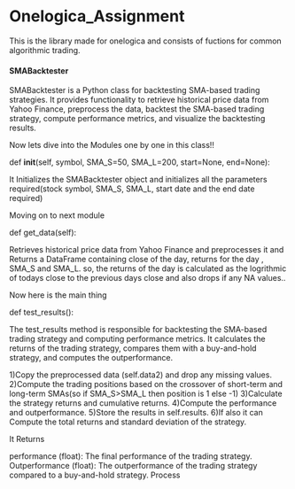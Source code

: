 # Onelogica_Assignment
This is the library made for onelogica and consists of fuctions for common algorithmic trading. 

#### SMABacktester

SMABacktester is a Python class for backtesting SMA-based trading strategies. It provides functionality to retrieve historical price data from Yahoo Finance, preprocess the data, backtest the SMA-based trading strategy, compute performance metrics, and visualize the backtesting results.


Now lets dive into the Modules one by one in this class!!

def __init__(self, symbol, SMA_S=50, SMA_L=200, start=None, end=None):

 It Initializes the SMABacktester object and initializes all the parameters required(stock symbol, SMA_S, SMA_L, start date and the end date required)

Moving on to next module 

 def get_data(self):
  
  
  Retrieves historical price data from Yahoo Finance and preprocesses it and Returns a DataFrame containing close of the day, returns for the day , SMA_S and SMA_L. so, the returns of the day is calculated as the logrithmic of todays close to the previous days close and also drops if any NA values..


Now here is the main thing 

def test_results():


The test_results method is responsible for backtesting the SMA-based trading strategy and computing performance metrics. It calculates the returns of the trading strategy, compares them with a buy-and-hold strategy, and computes the outperformance.



1)Copy the preprocessed data (self.data2) and drop any missing values.
2)Compute the trading positions based on the crossover of short-term and long-term SMAs(so if SMA_S>SMA_L then position is 1 else -1)
3)Calculate the strategy returns and cumulative returns.
4)Compute the performance and outperformance.
5)Store the results in self.results.
6)If also it can Compute the total returns and standard deviation of the strategy.


It Returns

performance (float): The final performance of the trading strategy.
Outperformance (float): The outperformance of the trading strategy compared to a buy-and-hold strategy.
Process


